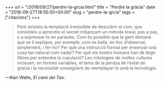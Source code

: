 +++
url = "/2018/09/27/perdre-la-grcia.html"
title = "Perdre la gràcia"
date = "2018-09-27T18:55:00+00:00"
slug = "perdre-la-grcia"
tags = ["citacions"]
+++

> Però existeix la temptació irresistible de descobrir el *com*, que consisteix a aprendre el secret mitjançant un mètode lineal, pas a pas, o a expressar-lo en paraules. Com és possible que la gent demane que se li explique, per exemple, com es balla, en lloc d’observar, simplement, i fer-ho? Per què una instrucció formal per ensenyar una cosa tan natural com nadar? Per què els éssers humans han de llegir llibres per entendre la copulació? Les mitologies de moltes cultures inclouen, en formes variables, el tema de la pèrdua de l’estat de gràcia i la necessitat consegüent de reemplaçar-lo amb la tecnologia.

—Alan Watts, *El camí del Tao*.
